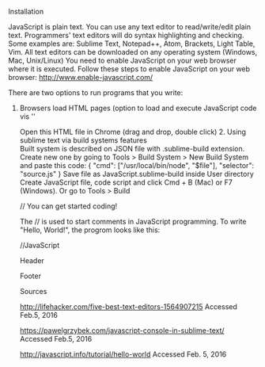 Installation 

JavaScript is plain text. You can use any text editor to read/write/edit plain text. Programmers' text editors will do syntax highlighting and checking. Some examples are: Sublime Text,  Notepad++, Atom, Brackets, Light Table, Vim. All text editors can be downloaded on any operating system (Windows, Mac, Unix/Linux) 
You need to enable JavaScript on your web browser where it is executed. Follow these steps to enable JavaScript on your web browser: http://www.enable-javascript.com/ 
 
 
There are two options to run programs that you write: 

1. Browsers load HTML pages (option to load and execute JavaScript code vis <script> tag 
Create HTML page 
Put it to the same folder with .JS file 
In HTML have a <script tag that loads your code  



''	<html> 
	<head> 
	<script src="myjsfile.js"></script> 
	</head> 
	<body> 
	</body> 
	</html> ''

Open this HTML file in Chrome (drag and drop, double click) 
2. Using sublime text via build systems features  
Built system is described on JSON file with .sublime-build extension. Create new one by going to Tools > Build System > New Build System and paste this code: 
{ "cmd": ["/usr/local/bin/node", "$file"], "selector": "source.js" } 
Save file as JavaScript.sublime-build inside User directory 
Create JavaScript file, code script and click Cmd + B (Mac) or F7 (Windows). Or go to Tools > Build 

// You can get started coding! 

The // is used to start comments in JavaScript programming. To write "Hello, World!", the progrom looks like this:

//JavaScript
<html><body><p>Header</p><script>altert('Hello, World!')</script><p>Footer</p></body></html> 
 
Sources

http://lifehacker.com/five-best-text-editors-1564907215 Accessed Feb.5, 2016

https://pawelgrzybek.com/javascript-console-in-sublime-text/ Accessed Feb.5, 2016

http://javascript.info/tutorial/hello-world Accessed Feb. 5, 2016
